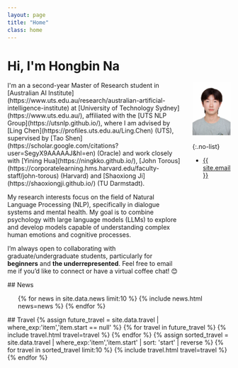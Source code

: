 ```yaml
---
layout: page
title: "Home"
class: home
---
```


<h1> Hi, I'm Hongbin Na </h1>

<div class="columns" markdown="1">

<div class="intro" markdown="1">
I'm an a second-year Master of Research student in [Australian AI Institute](https://www.uts.edu.au/research/australian-artificial-intelligence-institute) at  [University of Technology Sydney](https://www.uts.edu.au/), affiliated with the [UTS NLP Group](https://utsnlp.github.io/), where I am advised by [Ling Chen](https://profiles.uts.edu.au/Ling.Chen) (UTS), supervised by [Tao Shen](https://scholar.google.com/citations?user=SegyX9AAAAAJ&hl=en) (Oracle) and work closely with [Yining Hua](https://ningkko.github.io/), [John Torous](https://corporatelearning.hms.harvard.edu/faculty-staff/john-torous) (Harvard) and [Shaoxiong Ji](https://shaoxiongji.github.io/) (TU Darmstadt).

My research interests focus on the field of Natural Language Processing (NLP), specifically in dialogue systems and mental health. My goal is to combine psychology with large language models (LLMs) to explore and develop models capable of understanding complex human emotions and cognitive processes. 

I’m always open to collaborating with graduate/undergraduate students, particularly for **beginners** and **the underrepresented**. Feel free to email me if you’d like to connect or have a virtual coffee chat! 😊

</div>

<div class="me" markdown="1">
<picture>
  <!-- <source srcset='/images/dominik_berlin.webp' type='image/webp' /> -->
  <img
    src='images/profile.png'
    alt='Hongbin Na'
    style='max-width: 100%; height: auto;'>
</picture>

{:.no-list}
* <a href="mailto:{{ site.email }}">{{ site.email }}</a>
</div>


</div>

<div class="news-travel" markdown="1">

<div class="news" markdown="1">
## News

<ul>
{% for news in site.data.news limit:10 %}
  {% include news.html news=news %}
{% endfor %}
</ul>

</div>

<div class="travel" markdown="1">
## Travel

<table>
<tbody>
{% assign future_travel = site.data.travel | where_exp:'item','item.start == null' %}
{% for travel in future_travel %}
  {% include travel.html travel=travel %}
{% endfor %}
{% assign sorted_travel = site.data.travel | where_exp:'item','item.start' | sort: 'start' | reverse %}
{% for travel in sorted_travel limit:10 %}
  {% include travel.html travel=travel %}
{% endfor %}
</tbody>
</table>

</div>

</div>


